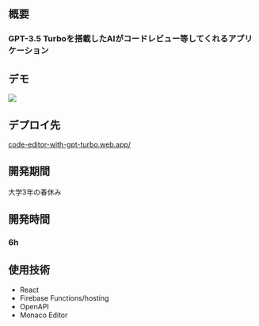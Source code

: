 ## 概要

### GPT-3.5 Turboを搭載したAIがコードレビュー等してくれるアプリケーション

## デモ

[![](https://img.youtube.com/vi/RY0uuKmd36c/0.jpg)](https://www.youtube.com/watch?v=RY0uuKmd36c)

## デプロイ先

[code-editor-with-gpt-turbo.web.app/](http://code-editor-with-gpt-turbo.web.app/)

## 開発期間

大学3年の春休み

## 開発時間

### 6h

## 使用技術

- React
- Firebase Functions/hosting
- OpenAPI
- Monaco Editor
